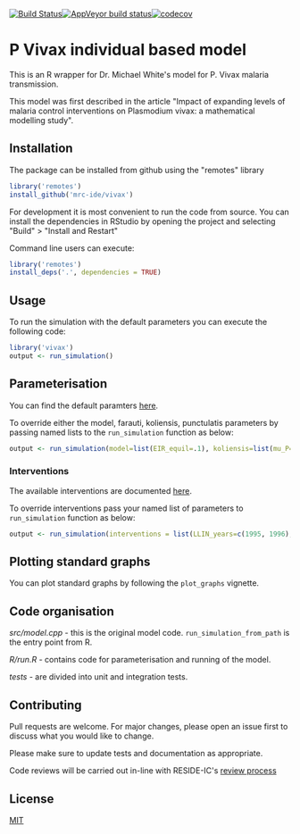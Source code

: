 <!-- badges: start -->
[![Build Status](https://travis-ci.org/mrc-ide/vivax.svg?branch=master)](https://travis-ci.org/mrc-ide/vivax)[![AppVeyor build status](https://ci.appveyor.com/api/projects/status/github/mrc-ide/vivax?branch=master&svg=true)](https://ci.appveyor.com/project/mrc-ide/vivax)[![codecov](https://codecov.io/github/mrc-ide/vivax/branch/master/graphs/badge.svg)](https://codecov.io/github/mrc-ide/vivax)
<!-- badges: end -->

# P Vivax individual based model

This is an R wrapper for Dr. Michael White's model for P. Vivax malaria
transmission.

This model was first described in the article "Impact of expanding levels of
malaria control interventions on Plasmodium vivax: a mathematical modelling study".

## Installation

The package can be installed from github using the "remotes" library

```R
library('remotes')
install_github('mrc-ide/vivax')
```

For development it is most convenient to run the code from source. You can
install the dependencies in RStudio by opening the project and selecting "Build" > "Install and Restart"

Command line users can execute:

```R
library('remotes')
install_deps('.', dependencies = TRUE)
```

## Usage

To run the simulation with the default parameters you
can execute the following code:

```R
library('vivax')
output <- run_simulation()
```
## Parameterisation

You can find the default paramters
[here](https://github.com/mrc-ide/vivax/tree/master/inst/defaults).

To override either the model, farauti, koliensis, punctulatis parameters by
passing named lists to the `run_simulation` function as below:

```R
output <- run_simulation(model=list(EIR_equil=.1), koliensis=list(mu_P=.5, dry_seas=.2))
```

### Interventions

The available interventions are documented
[here](https://github.com/mrc-ide/vivax/tree/master/R/interventions.R).

To override interventions pass your named list of parameters to `run_simulation` function as below:

```R
output <- run_simulation(interventions = list(LLIN_years=c(1995, 1996), LLIN_cover=c(.6, .8)))
```
## Plotting standard graphs

You can plot standard graphs by following the `plot_graphs` vignette.

## Code organisation

*src/model.cpp* - this is the original model code. `run_simulation_from_path` is the
entry point from R.

*R/run.R* - contains code for parameterisation and running of the model.

*tests* - are divided into unit and integration tests.

## Contributing

Pull requests are welcome. For major changes, please open an issue first to
discuss what you would like to change.

Please make sure to update tests and documentation as appropriate.

Code reviews will be carried out in-line with RESIDE-IC's [review
process](https://reside-ic.github.io/articles/pull-requests/)

## License
[MIT](https://choosealicense.com/licenses/mit/)
